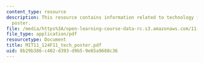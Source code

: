 ```yaml
---
content_type: resource
description: This resource contains information related to technology in education
  poster.
file: /media/https%3A/open-learning-course-data-rc.s3.amazonaws.com/11-124-introduction-to-education-looking-forward-and-looking-back-on-education-fall-2011/8b29b386c402d393d9b59e65a9688c36_MIT11_124F11_tech_poster.pdf
file_type: application/pdf
resourcetype: Document
title: MIT11_124F11_tech_poster.pdf
uid: 8b29b386-c402-d393-d9b5-9e65a9688c36
---
```

